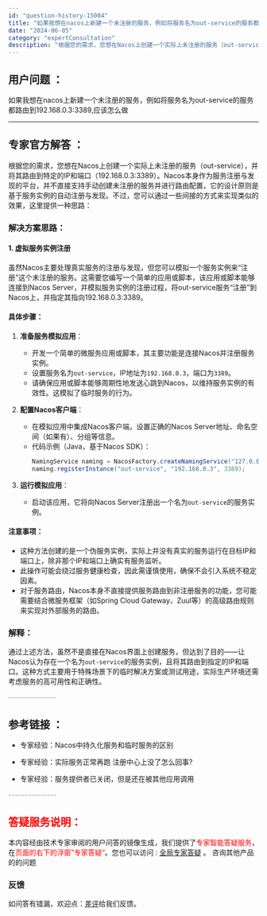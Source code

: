 ```yaml
---
id: "question-history-15004"
title: "如果我想在nacos上新建一个未注册的服务，例如将服务名为out-service的服务都路由到192.16"
date: "2024-06-05"
category: "expertConsultation"
description: "根据您的需求，您想在Nacos上创建一个实际上未注册的服务（out-service），并将其路由到特定的IP和端口（192.168.0.3:3389）。Nacos本身作为服务注册与发现的平台，并不直接支持手动创建未注册的服务并进行路由配置，它的设计原则是基于服务实例的自动注册与发现。不过，您可以通过"
---
```


## 用户问题 ： 
 如果我想在nacos上新建一个未注册的服务，例如将服务名为out-service的服务都路由到192.168.0.3:3389,应该怎么做  

---------------
## 专家官方解答 ：

根据您的需求，您想在Nacos上创建一个实际上未注册的服务（out-service），并将其路由到特定的IP和端口（192.168.0.3:3389）。Nacos本身作为服务注册与发现的平台，并不直接支持手动创建未注册的服务并进行路由配置，它的设计原则是基于服务实例的自动注册与发现。不过，您可以通过一些间接的方式来实现类似的效果，这里提供一种思路：

### 解决方案思路：

#### 1. **虚拟服务实例注册**

虽然Nacos主要处理真实服务的注册与发现，但您可以模拟一个服务实例来“注册”这个未注册的服务。这需要您编写一个简单的应用或脚本，该应用或脚本能够连接到Nacos Server，并模拟服务实例的注册过程，将out-service服务“注册”到Nacos上，并指定其指向192.168.0.3:3389。

#### 具体步骤：

1. **准备服务模拟应用**：
   - 开发一个简单的微服务应用或脚本，其主要功能是连接Nacos并注册服务实例。
   - 设置服务名为`out-service`，IP地址为`192.168.0.3`，端口为`3389`。
   - 请确保应用或脚本能够周期性地发送心跳到Nacos，以维持服务实例的有效性。这模拟了临时服务的行为。

2. **配置Nacos客户端**：
   - 在模拟应用中集成Nacos客户端，设置正确的Nacos Server地址、命名空间（如果有）、分组等信息。
   - 代码示例（Java，基于Nacos SDK）：
     ```java
     NamingService naming = NacosFactory.createNamingService("127.0.0.1:8848");
     naming.registerInstance("out-service", "192.168.0.3", 3389);
     ```

3. **运行模拟应用**：
   - 启动该应用，它将向Nacos Server注册出一个名为`out-service`的服务实例。

#### 注意事项：

- 这种方法创建的是一个伪服务实例，实际上并没有真实的服务运行在目标IP和端口上，除非那个IP和端口上确实有服务监听。
- 此操作可能会绕过服务健康检查，因此需谨慎使用，确保不会引入系统不稳定因素。
- 对于服务路由，Nacos本身不直接提供服务路由到非注册服务的功能，您可能需要结合微服务框架（如Spring Cloud Gateway、Zuul等）的高级路由规则来实现对外部服务的路由。

### 解释：

通过上述方法，虽然不是直接在Nacos界面上创建服务，但达到了目的——让Nacos认为存在一个名为`out-service`的服务实例，且将其路由到指定的IP和端口。这种方式主要用于特殊场景下的临时解决方案或测试用途，实际生产环境还需考虑服务的高可用性和正确性。


<font color="#949494">---------------</font> 


## 参考链接 ：

* 专家经验：Nacos中持久化服务和临时服务的区别 
 
 * 专家经验：实际服务正常再跑 注册中心上没了怎么回事? 
 
 * 专家经验：服务提供者已关闭，但是还在被其他应用调用 


 <font color="#949494">---------------</font> 
 


## <font color="#FF0000">答疑服务说明：</font> 

本内容经由技术专家审阅的用户问答的镜像生成，我们提供了<font color="#FF0000">专家智能答疑服务</font>，在<font color="#FF0000">页面的右下的浮窗”专家答疑“</font>。您也可以访问 : [全局专家答疑](https://answer.opensource.alibaba.com/docs/intro) 。 咨询其他产品的的问题

### 反馈
如问答有错漏，欢迎点：[差评](https://ai.nacos.io/user/feedbackByEnhancerGradePOJOID?enhancerGradePOJOId=15057)给我们反馈。
